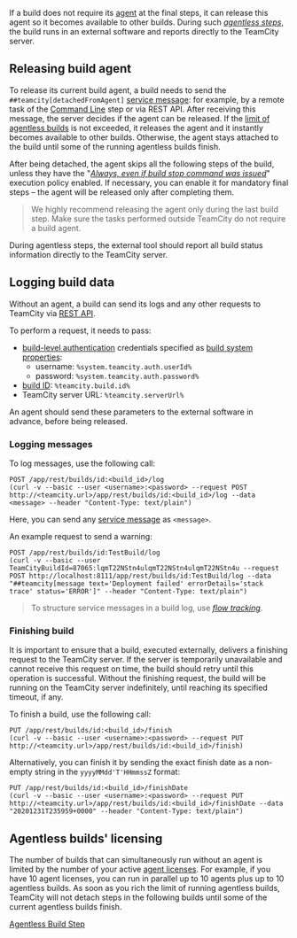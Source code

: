 [//]: # (title: Detaching Build from Agent)
[//]: # (auxiliary-id: Detaching Build from Agent)

If a build does not require its [agent](build-agent.md) at the final steps, it can release this agent so it becomes available to other builds. During such [_agentless steps_](agentless-build-step.md), the build runs in an external software and reports directly to the TeamCity server.

## Releasing build agent

To release its current build agent, a build needs to send the `##teamcity[detachedFromAgent]` [service message](service-messages.md): for example, by a remote task of the [Command Line](command-line.md) step or via REST API. After receiving this message, the server decides if the agent can be released. If the [limit of agentless builds](#Agentless+builds'+licensing) is not exceeded, it releases the agent and it instantly becomes available to other builds. Otherwise, the agent stays attached to the build until some of the running agentless builds finish. 

After being detached, the agent skips all the following steps of the build, unless they have the "[_Always, even if build stop command was issued_](configuring-build-steps.md#Execution+policy)" execution policy enabled. If necessary, you can enable it for mandatory final steps – the agent will be released only after completing them.

>We highly recommend releasing the agent only during the last build step. Make sure the tasks performed outside TeamCity do not require a build agent.
                        
During agentless steps, the external tool should report all build status information directly to the TeamCity server.

## Logging build data

Without an agent, a build can send its logs and any other requests to TeamCity via [REST API](rest-api.md).

To perform a request, it needs to pass:
* [build-level authentication](artifact-dependencies.md#Build-level+authentication) credentials specified as [build system properties](configuring-build-parameters.md):
   * username: `%system.teamcity.auth.userId%`
   * password: `%system.teamcity.auth.password%`
* [build ID](working-with-build-results.md#Internal+Build+ID): `%teamcity.build.id%`
* TeamCity server URL: `%teamcity.serverUrl%`

An agent should send these parameters to the external software in advance, before being released.

### Logging messages

To log messages, use the following call:

```shell script
POST /app/rest/builds/id:<build_id>/log 
(curl -v --basic --user <username>:<password> --request POST http://<teamcity.url>/app/rest/builds/id:<build_id>/log --data <message> --header "Content-Type: text/plain")
```

Here, you can send any [service message](service-messages.md) as `<message>`.

An example request to send a warning:

```shell script
POST /app/rest/builds/id:TestBuild/log 
(curl -v --basic --user TeamCityBuildId=87065:lqmT22NStn4ulqmT22NStn4ulqmT22NStn4u --request POST http://localhost:8111/app/rest/builds/id:TestBuild/log --data "##teamcity[message text='Deployment failed' errorDetails='stack trace' status='ERROR']" --header "Content-Type: text/plain")
```

>To structure service messages in a build log, use [_flow tracking_](service-messages.md#Message+FlowId).

### Finishing build

It is important to ensure that a build, executed externally, delivers a finishing request to the TeamCity server. If the server is temporarily unavailable and cannot receive this request on time, the build should retry until this operation is successful. Without the finishing request, the build will be running on the TeamCity server indefinitely, until reaching its specified timeout, if any.

To finish a build, use the following call:

```shell script
PUT /app/rest/builds/id:<build_id>/finish
(curl -v --basic --user <username>:<password> --request PUT http://<teamcity.url>/app/rest/builds/id:<build_id>/finish)
```

Alternatively, you can finish it by sending the exact finish date as a non-empty string in the `yyyyMMdd'T'HHmmssZ` format:

```shell script
PUT /app/rest/builds/id:<build_id>/finishDate
(curl -v --basic --user <username>:<password> --request PUT http://<teamcity.url>/app/rest/builds/id:<build_id>/finishDate --data "20201231T235959+0000" --header "Content-Type: text/plain")
```

<anchor name="DetachingBuildfromAgent-agentless-licensing"/>

## Agentless builds' licensing

The number of builds that can simultaneously run without an agent is limited by the number of your active [agent licenses](licensing-policy.md#Number+of+Agents). For example, if you have 10 agent licenses, you can run in parallel up to 10 agents plus up to 10 agentless builds. As soon as you rich the limit of running agentless builds, TeamCity will not detach steps in the following builds until some of the current agentless builds finish.

<seealso>
        <category ref="concepts">
            <a href="agentless-build-step.md">Agentless Build Step</a>
        </category>
</seealso>

